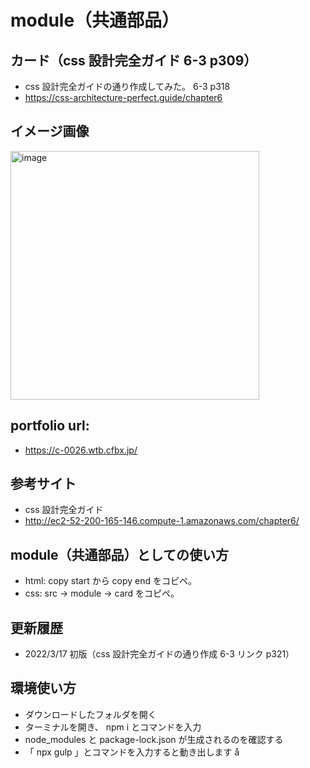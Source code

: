 # module（共通部品）

## カード（css 設計完全ガイド 6-3 p309）

- css 設計完全ガイドの通り作成してみた。 6-3 p318
- https://css-architecture-perfect.guide/chapter6

## イメージ画像
<img width="398" alt="image" src="https://user-images.githubusercontent.com/99580997/158784226-be9b4fe4-757b-4f9c-a8a1-03232f8edbaf.png">


## portfolio url:

- https://c-0026.wtb.cfbx.jp/

## 参考サイト

- css 設計完全ガイド
- http://ec2-52-200-165-146.compute-1.amazonaws.com/chapter6/

## module（共通部品）としての使い方

- html: copy start から copy end をコピペ。
- css: src -> module -> card をコピペ。

## 更新履歴

- 2022/3/17 初版（css 設計完全ガイドの通り作成 6-3 リンク p321）

## 環境使い方

- ダウンロードしたフォルダを開く
- ターミナルを開き、 npm i とコマンドを入力
- node_modules と package-lock.json が生成されるのを確認する
- 「 npx gulp 」とコマンドを入力すると動き出します
  å
